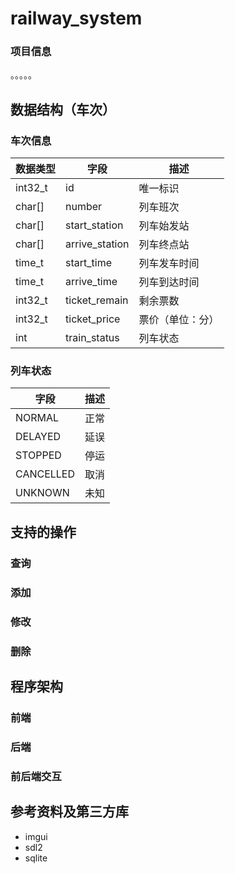 # railway_system

### 项目信息

。。。。。

## 数据结构（车次）

### 车次信息

| 数据类型 | 字段           | 描述             |
| -------- | -------------- | ---------------- |
| int32_t  | id             | 唯一标识         |
| char[]   | number         | 列车班次         |
| char[]   | start_station  | 列车始发站       |
| char[]   | arrive_station | 列车终点站       |
| time_t   | start_time     | 列车发车时间     |
| time_t   | arrive_time    | 列车到达时间     |
| int32_t  | ticket_remain  | 剩余票数         |
| int32_t  | ticket_price   | 票价（单位：分） |
| int      | train_status   | 列车状态         |

### 列车状态

| 字段      | 描述 |
| --------- | ---- |
| NORMAL    | 正常 |
| DELAYED   | 延误 |
| STOPPED   | 停运 |
| CANCELLED | 取消 |
| UNKNOWN   | 未知 |

## 支持的操作

### 查询

### 添加

### 修改

### 删除

## 程序架构

### 前端

### 后端

### 前后端交互

## 参考资料及第三方库

- imgui
- sdl2
- sqlite
